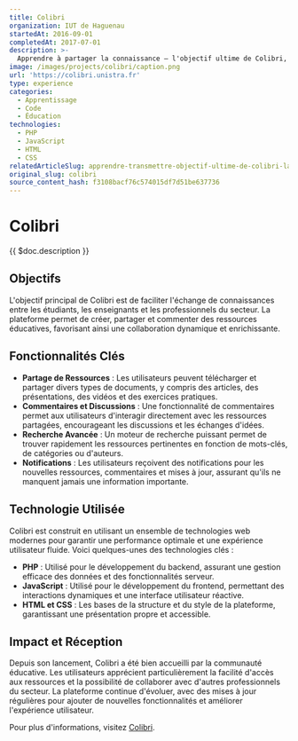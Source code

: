 ```yaml
---
title: Colibri
organization: IUT de Haguenau
startedAt: 2016-09-01
completedAt: 2017-07-01
description: >-
  Apprendre à partager la connaissance — l'objectif ultime de Colibri, la nouvelle plateforme d'apprentissage innovante
image: /images/projects/colibri/caption.png
url: 'https://colibri.unistra.fr'
type: experience
categories:
  - Apprentissage
  - Code
  - Éducation
technologies:
  - PHP
  - JavaScript
  - HTML
  - CSS
relatedArticleSlug: apprendre-transmettre-objectif-ultime-de-colibri-la-plateforme-innovante
original_slug: colibri
source_content_hash: f3108bacf76c574015df7d51be637736
---
```


# Colibri

{{ $doc.description }}

## Objectifs

L'objectif principal de Colibri est de faciliter l'échange de connaissances entre les étudiants, les enseignants et les professionnels du secteur. La plateforme permet de créer, partager et commenter des ressources éducatives, favorisant ainsi une collaboration dynamique et enrichissante.

## Fonctionnalités Clés

- **Partage de Ressources** : Les utilisateurs peuvent télécharger et partager divers types de documents, y compris des articles, des présentations, des vidéos et des exercices pratiques.
- **Commentaires et Discussions** : Une fonctionnalité de commentaires permet aux utilisateurs d'interagir directement avec les ressources partagées, encourageant les discussions et les échanges d'idées.
- **Recherche Avancée** : Un moteur de recherche puissant permet de trouver rapidement les ressources pertinentes en fonction de mots-clés, de catégories ou d'auteurs.
- **Notifications** : Les utilisateurs reçoivent des notifications pour les nouvelles ressources, commentaires et mises à jour, assurant qu'ils ne manquent jamais une information importante.

## Technologie Utilisée

Colibri est construit en utilisant un ensemble de technologies web modernes pour garantir une performance optimale et une expérience utilisateur fluide. Voici quelques-unes des technologies clés :

- **PHP** : Utilisé pour le développement du backend, assurant une gestion efficace des données et des fonctionnalités serveur.
- **JavaScript** : Utilisé pour le développement du frontend, permettant des interactions dynamiques et une interface utilisateur réactive.
- **HTML et CSS** : Les bases de la structure et du style de la plateforme, garantissant une présentation propre et accessible.

## Impact et Réception

Depuis son lancement, Colibri a été bien accueilli par la communauté éducative. Les utilisateurs apprécient particulièrement la facilité d'accès aux ressources et la possibilité de collaborer avec d'autres professionnels du secteur. La plateforme continue d'évoluer, avec des mises à jour régulières pour ajouter de nouvelles fonctionnalités et améliorer l'expérience utilisateur.

Pour plus d'informations, visitez [Colibri](https://colibri.unistra.fr).
